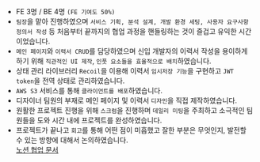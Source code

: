 - FE 3명 / BE 4명 `(FE 기여도 50%)`
- `팀장`을 맡아 진행하였으며 `서비스 기획, 분석 설계, 개발 환경 세팅, 사용자 요구사항 정의서 작성` 등 처음부터 끝까지의 협업 과정을 핸들링하는 것이 즐겁고 유익한 시간이었습니다.
- `메인 페이지`와 `이력서 CRUD`를 담당하였으며 신입 개발자의 이력서 작성을 용이하게 하기 위해 `직관적인 UI 제작`, `인풋 요소들을 효율적으로 배치`하였습니다.
- 상태 관리 라이브러리 `Recoil`을 이용해 이력서 `임시저장 기능`을 구현하고 `JWT token`을 전역 상태로 관리하였습니다.
- `AWS S3` 서비스를 통해 `클라이언트를 배포`하였습니다.
- 디자이너 팀원의 부재로 메인 페이지 및 이력서 `디자인`을 직접 제작하였습니다.
- 원활한 프로젝트 진행을 위해 `스크럼`을 진행하며 `데일리 미팅`을 주최하고 소극적인 팀원들을 도와 시간 내에 프로젝트를 완성하였습니다.
- 프로젝트가 끝나고 `회고`를 통해 어떤 점이 미흡했고 잘한 부분은 무엇인지, 발전할 수 있는 방향에 대해서 논의하였습니다.  
  [노션 협업 문서](https://www.notion.so/codestates/457a573575524482a4602be19d0a4886)
